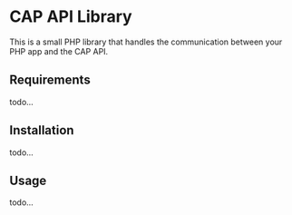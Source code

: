 # CAP API Library

This is a small PHP library that handles the communication between your PHP app and the CAP API.

## Requirements

todo...


## Installation

todo...


## Usage

todo...










